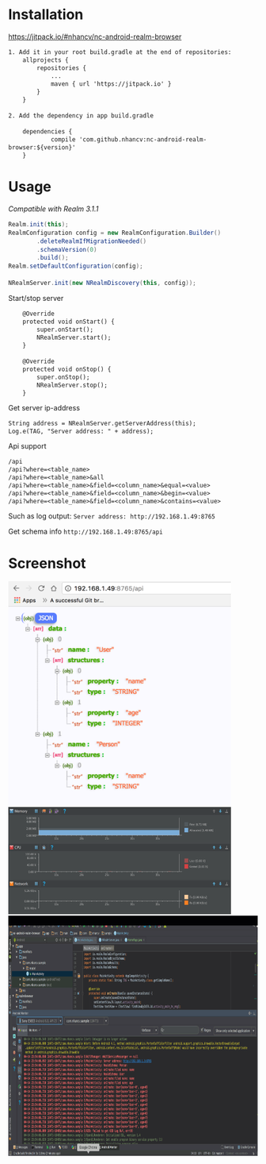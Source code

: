 # Installation
https://jitpack.io/#nhancv/nc-android-realm-browser
```
1. Add it in your root build.gradle at the end of repositories:
	allprojects {
		repositories {
			...
			maven { url 'https://jitpack.io' }
		}
	}

2. Add the dependency in app build.gradle

	dependencies {
	        compile 'com.github.nhancv:nc-android-realm-browser:${version}'
	}
```

# Usage

*Compatible with Realm 3.1.1*


```java
Realm.init(this);
RealmConfiguration config = new RealmConfiguration.Builder()
        .deleteRealmIfMigrationNeeded()
        .schemaVersion(0)
        .build();
Realm.setDefaultConfiguration(config);

NRealmServer.init(new NRealmDiscovery(this, config));
```

Start/stop server
```
    @Override
    protected void onStart() {
        super.onStart();
        NRealmServer.start();
    }

    @Override
    protected void onStop() {
        super.onStop();
        NRealmServer.stop();
    }
```

Get server ip-address
```
String address = NRealmServer.getServerAddress(this);
Log.e(TAG, "Server address: " + address);
```
Api support
```
/api
/api?where=<table_name>
/api?where=<table_name>&all
/api?where=<table_name>&field=<column_name>&equal=<value>
/api?where=<table_name>&field=<column_name>&begin=<value>
/api?where=<table_name>&field=<column_name>&contains=<value>
```
Such as log output:
`Server address: http://192.168.1.49:8765`

Get schema info
`http://192.168.1.49:8765/api`

# Screenshot
<img src="screenshots/api.png" width="450" height="452">
<br>
<img src="screenshots/memory.png" width="450" height="216">
<br>
<img src="screenshots/realm-browser.gif" width="800" height="484">
